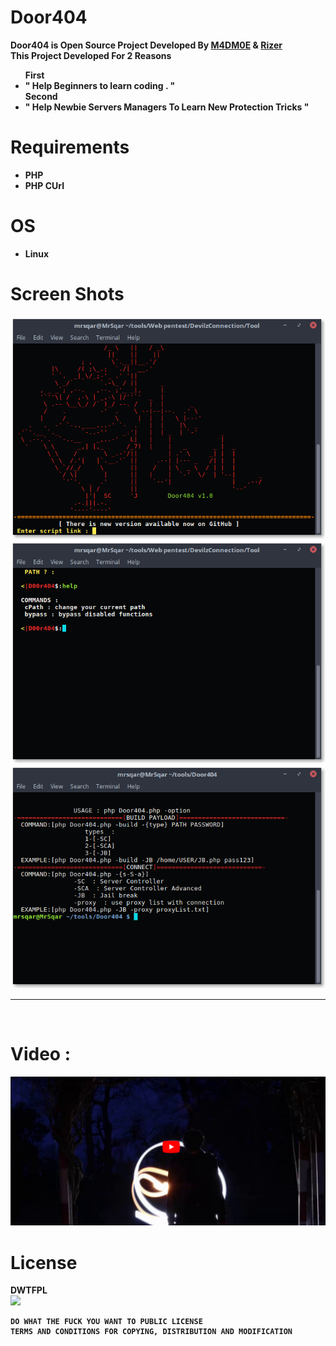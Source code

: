 # Door404
<b>Door404 is Open Source Project Developed By <a href="https://github.com/m4dm0e">M4DM0E</a> & <a href="https://github.com/Rizer0">Rizer</a>
<br>This Project Developed For 2 Reasons
<br><ul>First<li>" Help Beginners to learn coding . "</li>Second<li>" Help Newbie Servers Managers To Learn New Protection Tricks "</li> </ul>
# Requirements 
<ul>
<li>
PHP
</li>
<li>
PHP CUrl
</li>
</ul>
<h1> OS </h1>
<ul><li>
Linux
</li></ul>

# Screen Shots
<img src="Files/screenShots/Header.png">
<img src="Files/screenShots/help_map.png">
<img src="Files/screenShots/usage.png"><br>
<hr>
<br>
<h1> Video :</h1>
<a href="https://youtu.be/xBHu0fIR-DM"><img src="Files/screenShots/youtube.png"></a><br>
<h1> License</h1>
<b>DWTFPL<br>
<img src="http://www.wtfpl.net/wp-content/uploads/2012/12/wtfpl-badge-2.png">

    DO WHAT THE FUCK YOU WANT TO PUBLIC LICENSE 
    TERMS AND CONDITIONS FOR COPYING, DISTRIBUTION AND MODIFICATION 
